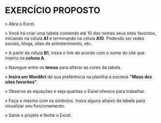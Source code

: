 # EXERCÍCIO PROPOSTO

» Abra o Excel.

» Você irá criar uma tabela contendo até 10 dos nomes seus sites favoritos, iniciando na célula **A1** e terminando na célula **A10**. Podendo ser redes sociais, blogs, sites de entretenimento, etc.

» A partir da célula **B1**, insira o link de acordo com o nome do site que inseriu na **coluna A**.

» Navegue entre os **temas** para alterar as cores da tabela.

» **Insira um WordArt** de sua preferência na planilha e escreva **"Meus dez sites favoritos"**.

» Observe as equações e veja quantas o Excel oferece para trabalhar.

» Faça o mesmo com os símbolos. Insira alguns abaixo da tabela para visualizar seu funcionamento.

» Salve o projeto e feche o Excel.
